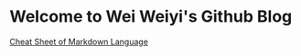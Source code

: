 # Welcome to Wei Weiyi's Github Blog

[Cheat Sheet of Markdown Language](https://www.markdownguide.org/cheat-sheet/)
